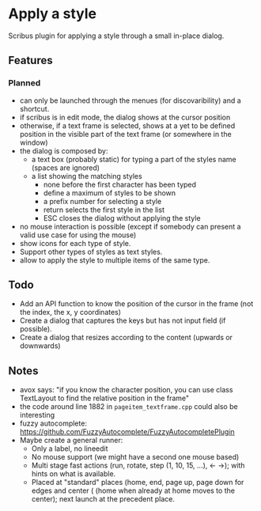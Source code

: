 # Apply a style

Scribus plugin for applying a style through a small in-place dialog.

## Features

### Planned

- can only be launched through the menues (for discovaribility) and a shortcut.
- if scribus is in edit mode, the dialog shows at the cursor position
- otherwise, if a text frame is selected, shows at a yet to be defined position in the visible part of the text frame (or somewhere in the window)
- the dialog is composed by:
  - a text box (probably static) for typing a part of the styles name (spaces are ignored)
  - a list showing the matching styles
    - none before the first character has been typed
    - define a maximum of styles to be shown
    - a prefix number for selecting a style
    - return selects the first style in the list
    - ESC closes the dialog without applying the style
- no mouse interaction is possible (except if somebody can present a valid use case for using the mouse)
- show icons for each type of style.
- Support other types of styles as text styles.
- allow to apply the style to multiple items of the same type.

## Todo

- Add an API function to know the position of the cursor in the frame (not the index, the x, y coordinates)
- Create a dialog that captures the keys but has not input field (if possible).
- Create a dialog that resizes according to the content (upwards or downwards)

## Notes

- avox says: "if you know the character position, you can use class TextLayout to find the relative position in the frame"
- the code around line 1882 in `pageitem_textframe.cpp` could also be interesting
- fuzzy autocomplete: <https://github.com/FuzzyAutocomplete/FuzzyAutocompletePlugin>
- Maybe create a general runner:
  - Only a label, no lineedit
  - No mouse support (we might have a second one mouse based)
  - Multi stage fast actions (run, rotate, step (1, 10, 15, ...), ← →); with hints on what is available.
  - Placed at "standard" places (home, end, page up, page down for edges and center (  (home when already at home moves to the center); next launch at the precedent place.
